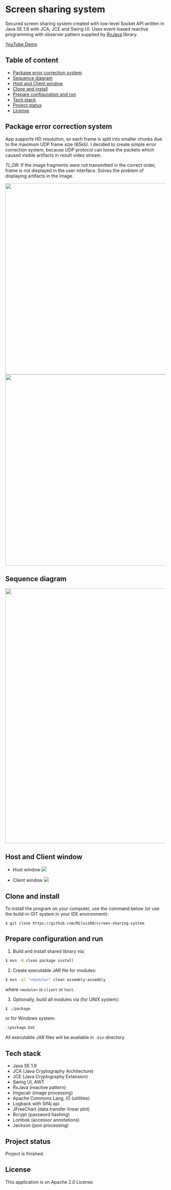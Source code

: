 # Screen sharing system

Secured screen sharing system created with low-level Socket API written in Java SE 1.8 with JCA, JCE and Swing UI. Uses
event-based reactive programming with observer pattern supplied by [RxJava](https://github.com/ReactiveX/RxJava)
library.

[YouTube Demo](https://www.youtube.com/watch?v=zfW8Ah0KPZM)

## Table of content

* [Package error correction system](#package-error-correction-system)
* [Sequence diagram](#sequence-diagram)
* [Host and Client window](#host-and-client-window)
* [Clone and install](#clone-and-install)
* [Prepare configuration and run](#prepare-configuration-and-run)
* [Tech stack](#tech-stack)
* [Project status](#project-status)
* [License](#license)

<a name="package-error-correction-system"></a>

## Package error correction system

App supports HD resolution, so each frame is split into smaller chunks due to the maximum UDP frame size (65kb). I
decided to create simple error correction system, because UDP protocol can loose the packets which caused visible
artifacts in result video stream.

*TL;DR:* If the image fragments were not transmitted in the correct order, frame is not
displayed in the user interface. Solves the problem of displaying artifacts in the image.

<img src=".github/diagrams/host.png" width="600">
<img src=".github/diagrams/client.png" width="600">

<a name="sequence-diagram"></a>

## Sequence diagram

<img src=".github/diagrams/sequence.png" width="800">

<a name="host-and-client-window"></a>

## Host and Client window

* Host window
  <img src=".github/host.png">


* Client window
  <img src=".github/client.png">

<a name="clone-and-install"></a>

## Clone and install

To install the program on your computer, use the command below (or use the build-in GIT system in your IDE environment):

```
$ git clone https://github.com/Milosz08/screen-sharing-system
```

<a name="prepare-configuration-and-run"></a>

## Prepare configuration and run

1. Build and install shared library via:

```bash
$ mvn -N clean package install
```

2. Create executable JAR file for modules:

```bash
$ mvn -pl "<module>" clean assembly:assembly
```

where `<module>` is `client` or `host`.

3. Optionally, build all modules via (for UNIX system):

```bash
$ ./package
```

or for Windows system:

```cmd
.\package.bat
```

All executable JAR files will be available in `.bin` directory.

<a name="tech-stack"></a>

## Tech stack

* Java SE 1.8
* JCA (Java Cryptography Architecture)
* JCE (Java Cryptography Extension)
* Swing UI, AWT
* RxJava (reactive pattern)
* Imgscalr (image processing)
* Apache Commons Lang, IO (utilities)
* Logback with Slf4j api
* JFreeChart (data transfer linear plot)
* Bcrypt (password hashing)
* Lombok (accessor annotations)
* Jackson (json processing)

<a name="project-status"></a>

## Project status

Project is finished.

<a name="license"></a>

## License

This application is on Apache 2.0 License.
